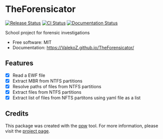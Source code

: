 # TheForensicator

[![Release Status](https://img.shields.io/pypi/v/theforensicator.svg)](https://pypi.python.org/pypi/theforensicator)
[![CI Status](https://github.com/ValekoZ/theforensicator/actions/workflows/release.yml/badge.svg)](https://github.com/ValekoZ/theforensicator/actions)
[![Documentation Status](https://img.shields.io/website/https/ValekoZ.github.io/TheForensicator/index.html.svg?label=docs&down_message=unavailable&up_message=available)](https://ValekoZ.github.io/TheForensicator/)


School project for forensic investigations


* Free software: MIT
* Documentation: <https://ValekoZ.github.io/TheForensicator/>


## Features

* [X] Read a EWF file
* [X] Extract MBR from NTFS partitions
* [X] Resolve paths of files from NTFS partitions
* [X] Extract files from NTFS partitions
* [X] Extract list of files from NFTS partitons using yaml file as a list

## Credits

This package was created with the [ppw](https://zillionare.github.io/python-project-wizard) tool. For more information, please visit the [project page](https://zillionare.github.io/python-project-wizard/).
